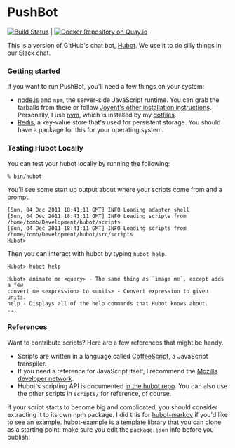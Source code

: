 # PushBot

[![Build Status](https://travis-ci.org/smashwilson/pushbot.svg?branch=master)](https://travis-ci.org/smashwilson/pushbot) | [![Docker Repository on Quay.io](https://quay.io/repository/smashwilson/pushbot/status "Docker Repository on Quay.io")](https://quay.io/repository/smashwilson/pushbot)

This is a version of GitHub's chat bot, [Hubot](https://hubot.github.com/). We use it to do silly things in our Slack chat.

### Getting started

If you want to run PushBot, you'll need a few things on your system:

 * [node.js](http://nodejs.org/) and `npm`, the server-side JavaScript runtime. You can grab the tarballs from there or follow [Joyent's other installation instructions](https://www.joyent.com/blog/installing-node-and-npm). Personally, I use [nvm](https://github.com/creationix/nvm), which is installed by my [dotfiles](https://github.com/smashwilson/dotfiles/blob/master/script/ansible/reusable/nvm.yml).
 * [Redis](http://redis.io/), a key-value store that's used for persistent storage. You should have a package for this for your operating system.

### Testing Hubot Locally

You can test your hubot locally by running the following:

    % bin/hubot

You'll see some start up output about where your scripts come from and a
prompt.

    [Sun, 04 Dec 2011 18:41:11 GMT] INFO Loading adapter shell
    [Sun, 04 Dec 2011 18:41:11 GMT] INFO Loading scripts from /home/tomb/Development/hubot/scripts
    [Sun, 04 Dec 2011 18:41:11 GMT] INFO Loading scripts from /home/tomb/Development/hubot/src/scripts
    Hubot>

Then you can interact with hubot by typing `hubot help`.

    Hubot> hubot help

    Hubot> animate me <query> - The same thing as `image me`, except adds a few
    convert me <expression> to <units> - Convert expression to given units.
    help - Displays all of the help commands that Hubot knows about.
    ...

### References

Want to contribute scripts? Here are a few references that might be handy.

 * Scripts are written in a language called [CoffeeScript](http://coffeescript.org/), a JavaScript transpiler.
 * If you need a reference for JavaScript itself, I recommend the [Mozilla developer network](https://developer.mozilla.org/en-US/docs/Web/JavaScript).
 * Hubot's scripting API is documented [in the hubot repo](https://github.com/github/hubot/blob/master/docs/scripting.md). You can also use the other scripts in `scripts/` for reference, of course.

If your script starts to become big and complicated, you should consider extracting it to its own npm package. I did this for [hubot-markov](https://github.com/smashwilson/hubot-markov) if you'd like to see an example. [hubot-example](https://github.com/hubot-scripts/hubot-example) is a template library that you can clone as a starting point: make sure you edit the `package.json` info before you publish!
